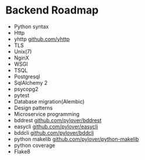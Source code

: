 # Backend Roadmap

- Python syntax
- Http
- yhttp [github.com/yhttp](https://github.com/yhttp)
- TLS
- Unix(7)
- NginX
- WSGI
- TSQL
- Postgresql
- SqlAlchemy 2
- psycopg2
- pytest
- Database migration(Alembic)
- Design patterns
- Microservice programming
- bddrest [github.com/pylover/bddrest](https://github.com/pylover/bddrest)
- easycli [github.com/pylover/easycli](https://github.com/pylover/easycli)
- bddcli [github.com/pylover/bddcli](https://github.com/pylover/bddcli)
- python makelib [github.com/pylover/python-makelib](https://github.com/pylover/python-makelib)
- python coverage []()
- Flake8
